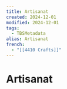 ```yaml
---
title: Artisanat
created: 2024-12-01
modified: 2024-12-01
tags:
  - TBSMetadata
alias: Artisanat
french:
  - "[[4410 Crafts]]"
---
```

# Artisanat
